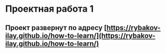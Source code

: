 # Проектная работа 1

## Проект развернут по адресу [https://rybakov-ilay.github.io/how-to-learn/](https://rybakov-ilay.github.io/how-to-learn/)

